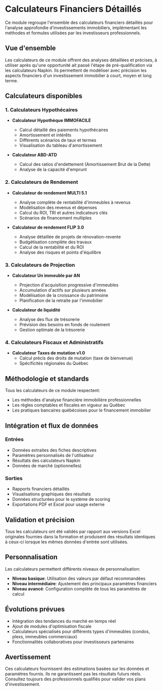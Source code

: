 # Calculateurs Financiers Détaillés

Ce module regroupe l'ensemble des calculateurs financiers détaillés pour l'analyse approfondie d'investissements immobiliers, implémentant les méthodes et formules utilisées par les investisseurs professionnels.

## Vue d'ensemble

Les calculateurs de ce module offrent des analyses détaillées et précises, à utiliser après qu'une opportunité ait passé l'étape de pré-qualification via les calculateurs Napkin. Ils permettent de modéliser avec précision les aspects financiers d'un investissement immobilier à court, moyen et long terme.

## Calculateurs disponibles

### 1. Calculateurs Hypothécaires

- **Calculateur Hypothèque IMMOFACILE**
  - Calcul détaillé des paiements hypothécaires
  - Amortissement et intérêts
  - Différents scénarios de taux et termes
  - Visualisation du tableau d'amortissement

- **Calculateur ABD-ATD**
  - Calcul des ratios d'endettement (Amortissement Brut de la Dette)
  - Analyse de la capacité d'emprunt

### 2. Calculateurs de Rendement

- **Calculateur de rendement MULTI 5.1**
  - Analyse complète de rentabilité d'immeubles à revenus
  - Modélisation des revenus et dépenses
  - Calcul du ROI, TRI et autres indicateurs clés
  - Scénarios de financement multiples

- **Calculateur de rendement FLIP 3.0**
  - Analyse détaillée de projets de rénovation-revente
  - Budgétisation complète des travaux
  - Calcul de la rentabilité et du ROI
  - Analyse des risques et points d'équilibre

### 3. Calculateurs de Projection

- **Calculateur Un immeuble par AN**
  - Projection d'acquisition progressive d'immeubles
  - Accumulation d'actifs sur plusieurs années
  - Modélisation de la croissance du patrimoine
  - Planification de la retraite par l'immobilier

- **Calculateur de liquidité**
  - Analyse des flux de trésorerie
  - Prévision des besoins en fonds de roulement
  - Gestion optimale de la trésorerie

### 4. Calculateurs Fiscaux et Administratifs

- **Calculateur Taxes de mutation v1.0**
  - Calcul précis des droits de mutation (taxe de bienvenue)
  - Spécificités régionales du Québec

## Méthodologie et standards

Tous les calculateurs de ce module respectent:

- Les méthodes d'analyse financière immobilière professionnelles
- Les règles comptables et fiscales en vigueur au Québec
- Les pratiques bancaires québécoises pour le financement immobilier

## Intégration et flux de données

### Entrées
- Données extraites des fiches descriptives
- Paramètres personnalisés de l'utilisateur
- Résultats des calculateurs Napkin
- Données de marché (optionnelles)

### Sorties
- Rapports financiers détaillés
- Visualisations graphiques des résultats
- Données structurées pour le système de scoring
- Exportations PDF et Excel pour usage externe

## Validation et précision

Tous les calculateurs ont été validés par rapport aux versions Excel originales fournies dans la formation et produisent des résultats identiques à ceux-ci lorsque les mêmes données d'entrée sont utilisées.

## Personnalisation

Les calculateurs permettent différents niveaux de personnalisation:

- **Niveau basique**: Utilisation des valeurs par défaut recommandées
- **Niveau intermédiaire**: Ajustement des principaux paramètres financiers
- **Niveau avancé**: Configuration complète de tous les paramètres de calcul

## Évolutions prévues

- Intégration des tendances du marché en temps réel
- Ajout de modules d'optimisation fiscale
- Calculateurs spécialisés pour différents types d'immeubles (condos, plexs, immeubles commerciaux)
- Fonctionnalités collaboratives pour investisseurs partenaires

## Avertissement

Ces calculateurs fournissent des estimations basées sur les données et paramètres fournis. Ils ne garantissent pas les résultats futurs réels. Consultez toujours des professionnels qualifiés pour valider vos plans d'investissement.
